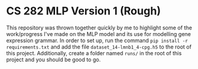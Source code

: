 # CS 282 MLP Version 1 (Rough)

This repository was thrown together quickly by me to highlight some of the work/progress I've made on the MLP model and its use for modelling gene expression grammar. In order to set up, run the command `pip install -r requirements.txt` and add the file `dataset_14-lmnb1_4-cpg.h5` to the root of this project. Additionally, create a folder named `runs/` in the root of this project and you should be good to go. 